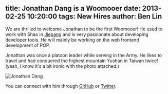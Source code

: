title: Jonathan Dang is a Woomooer
date: 2013-02-25 10:20:00
tags: New Hires
author: Ben Lin
---

We are thrilled to welcome Jonathan to be the first Woomooer! He used to work with Shao in [Jiepang](jiepang.com) and is very passionate about developing developer tools. He will mainly be working on the web frontend development of POP.

Jonathan was once a platoon leader while serving in the Army. He likes to travel and had conquered the highest mountain Yushan in Taiwan twice! (yeah, I know it's a bit ironic with the photo attached.)

![Jonathan Dang](/img/profile/jonathan-dang.png)

You can connect with him through [GitHub](https://github.com/jonakyd) or [Twitter](https://twitter.com/jonakyd).
